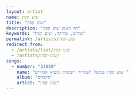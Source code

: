 ```yaml
---
layout: artist
name: שוע קסין
title: "שוע קסין"
description: "דף האמן שוע קסין"
keywords: "שירים, מוזיקה, שוע קסין"
permalink: /artists/שוע-קסין
redirect_from:
  - /artists/list/שוע קסין
  - /artists/שוע-קסין/
songs:
  - number: "33059"
    name: "שוע קסין בסינגל לשחרור רובשקין מוציא אסירים "
    album: "סינגלים"
    artist: "שוע קסין"
---
```

